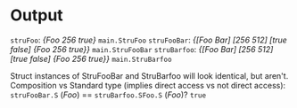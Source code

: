 # Output

`struFoo`: _{Foo 256 true}_ `main.StruFoo`
`struFooBar`: _{[Foo Bar] [256 512] [true false] {Foo 256 true}}_ `main.StruFooBar`
`struBarfoo`: _{[Foo Bar] [256 512] [true false] {Foo 256 true}}_ `main.StruBarfoo`

Struct instances of StruFooBar and StruBarfoo will look identical, but aren't.
Composition vs Standard type (implies direct access vs not direct access):
`struFooBar.S` (_Foo_) == `struBarfoo.SFoo.S` (_Foo_)? `true`
